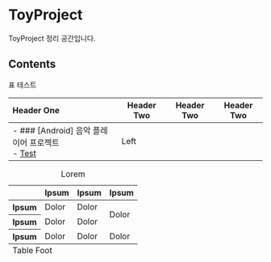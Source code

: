 # ToyProject
ToyProject 정리 공간입니다.</br>

## Contents

표 테스트

| Header One | Header Two | Header Two | Header Two |  
| :---------- |---------- | ---------- | --------- |
| - ### [Android] 음악 플레이어 프로젝트 </br> - [Test](naver.com) | Left       |


<table>
  <caption>Lorem</caption>
  <thead>
    <tr>
      <th></th>
      <th>Ipsum</th>
      <th>Ipsum</th>
      <th>Ipsum</th>
    </tr>
  </thead>
  <tbody>
    <tr>
      <th>Ipsum</th>
      <td>Dolor</td>
      <td>Dolor</td>
      <td rowspan="2">Dolor</td>
    </tr>
    <tr>
      <th>Ipsum</th>
      <td>Dolor</td>
      <td>Dolor</td>
    </tr>
    <tr>
      <th>Ipsum</th>
      <td>Dolor</td>
      <td>Dolor</td>
      <td>Dolor</td>
    </tr>
  </tbody>
  <tfoot>
    <tr>
      <td colspan="2">Table Foot</td>
    </tr>
  </tfoot>
</table>
